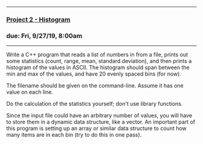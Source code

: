 ---------------------
### [Project 2 - Histogram](http://faculty.cse.tamu.edu/ioerger/cs121h-fall19/Project2.txt)
### due: Fri, 9/27/19, 8:00am
---------------------

Write a C++ program that reads a list of numbers in from a file,
prints out some statistics (count, range, mean, standard deviation),
and then prints a histogram of the values in ASCII.
The histogram should span between the min and max of the values,
and have 20 evenly spaced bins (for now).

The filename should be given on the command-line.
Assume it has one value on each line.

Do the calculation of the statistics yourself; don't use library functions.

Since the input file could have an arbitrary number of values, you
will have to store them in a dynamic data structure, like a vector.
An important part of this program is setting up an array or similar
data structure to count how many items are in each bin (try to do 
this in one pass).